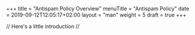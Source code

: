 +++
title = "Antispam Policy Overview"
menuTitle = "Antispam Policy"
date = 2019-09-12T12:05:17+02:00
layout = "man"
weight = 5
draft = true
+++

// Here's a little introduction //

## 
